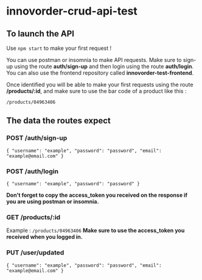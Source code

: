# innovorder-crud-api-test

## To launch the API

Use `npm start` to make your first request !

You can use postman or insomnia to make API requests. Make sure to sign-up using the route **auth/sign-up** and then login using the route **auth/login**.
You can also use the frontend repository called **innovorder-test-frontend**.

Once identified you will be able to make your first requests using the route **/products/:id**, and make sure to use the bar code of a product like this : 

``/products/04963406``

## The data the routes expect

### POST  /auth/sign-up     

`{
  "username": "example",
  "password": "password",
  "email": "example@email.com"
  }`
  
### POST /auth/login       

`{
  "username": "example",
  "password": "password"
  }`
  
**Don't forget to copy the access_token you received on the response if you are using postman or insomnia.**
  
### GET /products/:id     

Example : ``/products/04963406``
**Make sure to use the access_token you received when you logged in.**

### PUT /user/updated

`{
  "username": "example",
  "password": "password",
  "email": "example@email.com"
  }`
